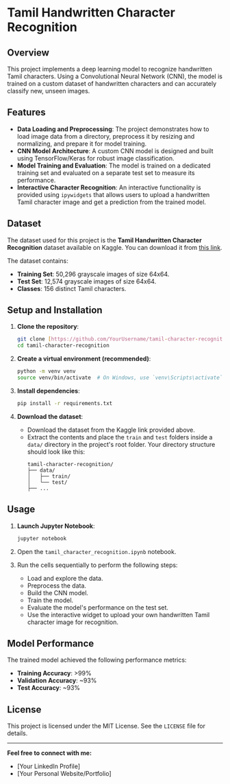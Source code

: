 # Tamil Handwritten Character Recognition

## Overview

This project implements a deep learning model to recognize handwritten Tamil characters. Using a Convolutional Neural Network (CNN), the model is trained on a custom dataset of handwritten characters and can accurately classify new, unseen images.

## Features

-   **Data Loading and Preprocessing**: The project demonstrates how to load image data from a directory, preprocess it by resizing and normalizing, and prepare it for model training.
-   **CNN Model Architecture**: A custom CNN model is designed and built using TensorFlow/Keras for robust image classification.
-   **Model Training and Evaluation**: The model is trained on a dedicated training set and evaluated on a separate test set to measure its performance.
-   **Interactive Character Recognition**: An interactive functionality is provided using `ipywidgets` that allows users to upload a handwritten Tamil character image and get a prediction from the trained model.

## Dataset

The dataset used for this project is the **Tamil Handwritten Character Recognition** dataset available on Kaggle. You can download it from [this link](https://www.kaggle.com/datasets/gauravduttakiit/tamil-handwritten-character-recognition).

The dataset contains:
-   **Training Set**: 50,296 grayscale images of size 64x64.
-   **Test Set**: 12,574 grayscale images of size 64x64.
-   **Classes**: 156 distinct Tamil characters.

## Setup and Installation

1.  **Clone the repository**:
    ```bash
    git clone [https://github.com/YourUsername/tamil-character-recognition.git](https://github.com/YourUsername/tamil-character-recognition.git)
    cd tamil-character-recognition
    ```

2.  **Create a virtual environment (recommended)**:
    ```bash
    python -m venv venv
    source venv/bin/activate  # On Windows, use `venv\Scripts\activate`
    ```

3.  **Install dependencies**:
    ```bash
    pip install -r requirements.txt
    ```

4.  **Download the dataset**:
    -   Download the dataset from the Kaggle link provided above.
    -   Extract the contents and place the `train` and `test` folders inside a `data/` directory in the project's root folder. Your directory structure should look like this:
        ```
        tamil-character-recognition/
        ├── data/
        │   ├── train/
        │   └── test/
        ├── ...
        ```

## Usage

1.  **Launch Jupyter Notebook**:
    ```bash
    jupyter notebook
    ```

2.  Open the `tamil_character_recognition.ipynb` notebook.
3.  Run the cells sequentially to perform the following steps:
    -   Load and explore the data.
    -   Preprocess the data.
    -   Build the CNN model.
    -   Train the model.
    -   Evaluate the model's performance on the test set.
    -   Use the interactive widget to upload your own handwritten Tamil character image for recognition.

## Model Performance

The trained model achieved the following performance metrics:
-   **Training Accuracy**: >99%
-   **Validation Accuracy**: ~93%
-   **Test Accuracy**: ~93%

## License

This project is licensed under the MIT License. See the `LICENSE` file for details.

---

**Feel free to connect with me:**
-   [Your LinkedIn Profile]
-   [Your Personal Website/Portfolio]
